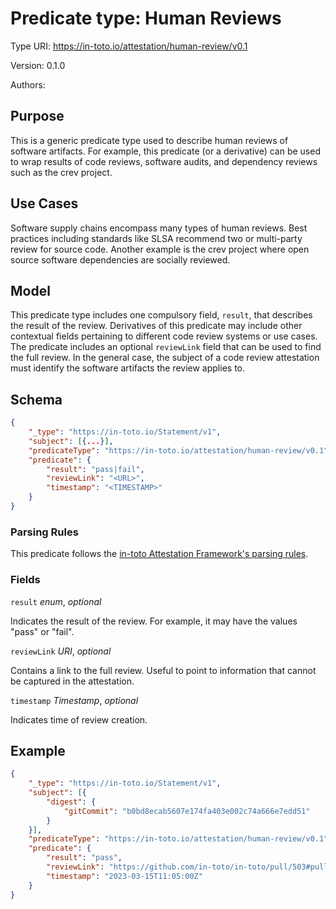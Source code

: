 # Predicate type: Human Reviews

Type URI: https://in-toto.io/attestation/human-review/v0.1

Version: 0.1.0

Authors:

## Purpose

This is a generic predicate type used to describe human reviews of software
artifacts. For example, this predicate (or a derivative) can be used to wrap
results of code reviews, software audits, and dependency reviews such as the
crev project.

## Use Cases

Software supply chains encompass many types of human reviews. Best practices
including standards like SLSA recommend two or multi-party review for source
code. Another example is the crev project where open source software
dependencies are socially reviewed.

## Model

This predicate type includes one compulsory field, `result`, that describes the
result of the review. Derivatives of this predicate may include other contextual
fields pertaining to different code review systems or use cases. The predicate
includes an optional `reviewLink` field that can be used to find the full
review. In the general case, the subject of a code review attestation must
identify the software artifacts the review applies to.

## Schema

```json
{
    "_type": "https://in-toto.io/Statement/v1",
    "subject": [{...}],
    "predicateType": "https://in-toto.io/attestation/human-review/v0.1",
    "predicate": {
        "result": "pass|fail",
        "reviewLink": "<URL>",
        "timestamp": "<TIMESTAMP>"
    }
}
```

### Parsing Rules

This predicate follows the
[in-toto Attestation Framework's parsing rules](../v1/README.md#parsing-rules).

### Fields

`result` _enum_, _optional_

Indicates the result of the review. For example, it may have the values "pass"
or "fail".

`reviewLink` _URI_, _optional_

Contains a link to the full review. Useful to point to information that cannot
be captured in the attestation.

`timestamp` _Timestamp_, _optional_

Indicates time of review creation.

## Example

```json
{
    "_type": "https://in-toto.io/Statement/v1",
    "subject": [{
        "digest": {
            "gitCommit": "b0bd8ecab5607e174fa403e002c74a666e7edd51"
        }
    }],
    "predicateType": "https://in-toto.io/attestation/human-review/v0.1",
    "predicate": {
        "result": "pass",
        "reviewLink": "https://github.com/in-toto/in-toto/pull/503#pullrequestreview-1341209941",
        "timestamp": "2023-03-15T11:05:00Z"
    }
}
```
